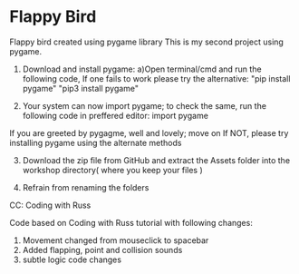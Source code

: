 # Flappy Bird
Flappy bird created using pygame library
This is my second project using pygame.

1) Download and install pygame:
  a)Open terminal/cmd and run the following code, If one fails to work please try the alternative:
      "pip install pygame"
      "pip3 install pygame"
      
2) Your system can now import pygame; to check the same, run the following code in preffered editor:
  import  pygame
  
  If you are greeted by pygagme, well and lovely; move on
  If NOT, please try installing pygame using the alternate methods
  
3) Download the zip file from GitHub and extract the Assets folder into the workshop directory( where you keep your files )

4) Refrain from renaming the folders



CC: Coding with Russ

Code based on Coding with Russ tutorial with following changes:
1) Movement changed from mouseclick to spacebar
2) Added flapping, point and collision sounds
3) subtle logic code changes

